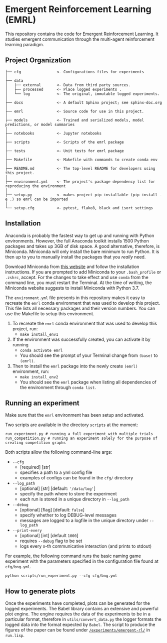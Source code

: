 # Emergent Reinforcement Learning (EMRL)

This repository contains the code for Emergent Reinforcement Learning. It studies emergent communication through the multi-agent reinforcement learning paradigm.

## Project Organization

    ├── cfg                <- Configurations files for experiments
    │
    ├── data
    │   ├── external       <- Data from third party sources.
    │   ├── processed      <- Place logged experiments .
    │   └── log            <- The original, immutable logged experiments.
    │
    ├── docs               <- A default Sphinx project; see sphinx-doc.org
    │
    ├── emrl               <- Source code for use in this project.
    │
    ├── models             <- Trained and serialized models, model predictions, or model summaries
    │
    ├── notebooks          <- Jupyter notebooks
    │
    ├── scripts            <- Scripts of the emrl package
    │
    ├── tests              <- Unit tests for emrl package
    │
    ├── Makefile           <- Makefile with commands to create conda env
    │
    ├── README.md          <- The top-level README for developers using this project.
    │
    ├── environment.yml    <- The project's package dependency list for reproducing the environment
    │
    ├── setup.py           <- makes project pip installable (pip install -e .) so emrl can be imported
    │
    └── setup.cfg          <- pytest, flake8, black and isort settings

## Installation

Anaconda is probably the fastest way to get up and running with Python environments. However, the full Anaconda toolkit installs 1500 Python packages and takes up 3GB of disk space. A good alternative, therefore, is Miniconda. Miniconda will only install the bare minimum to run Python. It is then up to you to manually install the packages that you _really_ need.

Download Miniconda from [this website](https://docs.conda.io/en/latest/miniconda.html) and follow the installation instructions. If you are prompted to add Miniconda to your `.bash_profile` or `.zshrc`, accept. For the changes to take effect and use `conda` from the command line, you must restart the Terminal. At the time of writing, the Miniconda website suggests to install Miniconda with Python 3.7.

The `environment.yml` file presents in this repository makes it easy to recreate the `emrl` conda environment that was used to develop this project. This file lists all necessary packages and their version numbers. You can use the Makefile to setup this environment.

1. To recreate the `emrl` conda environment that was used to develop this project, run:
   - `make install_env1`
2. If the environment was successfully created, you can activate it by running
   - `conda activate emrl`
   - You should see the prompt of your Terminal change from `(base)` to `(emrl)`.
3. Then to install the `emrl` package into the newly create `(emrl)` environment, run:
   - `make install_env2`
   - You should see the `emrl` package when listing all dependencies of the environment through `conda list`.

## Running an experiment

Make sure that the `emrl` environment has been setup and activated.

Two scripts are available in the directory `scripts` at the moment:

```
run_experiment.py # running a full experiment with multiple trials
run_competition.py # running an experiment solely for the purpose of creating competition graphs
```

Both scripts allow the following command-line args:

- `--cfg`
  - [required] [str]
  - specifies a path to a yml config file
  - examples of configs can be found in the `cfg/` directory
- `--log_path`
  - [optional] [str] [default: `'/data/log'`]
  - specify the path where to store the experiment
  - each run is stored in a unique directory in `--log_path`
- `--debug`
  - [optional] [flag] [default: `false`]
  - specify whether to log DEBUG-level messages
  - messages are logged to a logfile in the unique directory under `--log_path`
- `--print-every`
  - [optional] [int] [default `1000`]
  - requires `--debug` flag to be set
  - logs every x-th communicative interaction (and prints to stdout)

For example, the following command runs the basic naming game experiment with the parameters specified in the configuration file found at `cfg/bng.yml`.

```
python scripts/run_experiment.py --cfg cfg/bng.yml
```

## How to generate plots

Once the experiments have completed, plots can be generated for the logged experiments. The Babel library contains an extensive and powerful plot engine. The engine requires the data of the experiments to be in a particular format, therefore in `utils/convert_data.py` the logger formats the logged data into the format expected by `Babel`. The script to produce the figures of the paper can be found under [`/experiments/emergent-rl/`](https://gitlab.ai.vub.ac.be/ehai/ehai-babel/-/blob/master/experiments/emergent-rl/) in `run.lisp`.
